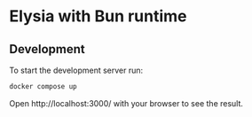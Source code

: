 # Elysia with Bun runtime


## Development
To start the development server run:
```bash
docker compose up
```

Open http://localhost:3000/ with your browser to see the result.
